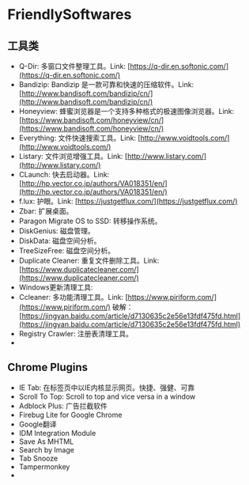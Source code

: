 # FriendlySoftwares
## 工具类  
* Q-Dir: 多窗口文件整理工具。Link: [https://q-dir.en.softonic.com/](https://q-dir.en.softonic.com/)
* Bandizip: Bandizip 是一款可靠和快速的压缩软件。Link: [http://www.bandisoft.com/bandizip/cn/](http://www.bandisoft.com/bandizip/cn/)
* Honeyview: 蜂蜜浏览器是一个支持多种格式的极速图像浏览器。Link: [https://www.bandisoft.com/honeyview/cn/](https://www.bandisoft.com/honeyview/cn/)
* Everything: 文件快速搜索工具。Link: [http://www.voidtools.com/](http://www.voidtools.com/)
* Listary: 文件浏览增强工具。Link: [http://www.listary.com/](http://www.listary.com/)
* CLaunch: 快去启动器。Link: [http://hp.vector.co.jp/authors/VA018351/en/](http://hp.vector.co.jp/authors/VA018351/en/)
* f.lux: 护眼。Link: [https://justgetflux.com/](https://justgetflux.com/)
* Zbar: 扩展桌面。
* Paragon Migrate OS to SSD: 转移操作系统。
* DiskGenius: 磁盘管理。
* DiskData: 磁盘空间分析。
* TreeSizeFree: 磁盘空间分析。
* Duplicate Cleaner: 重复文件删除工具。Link: [https://www.duplicatecleaner.com/](https://www.duplicatecleaner.com/)
* Windows更新清理工具: 
* Ccleaner: 多功能清理工具。Link: [https://www.piriform.com/](https://www.piriform.com/) 破解： [https://jingyan.baidu.com/article/d7130635c2e56e13fdf475fd.html](https://jingyan.baidu.com/article/d7130635c2e56e13fdf475fd.html)
* Registry Crawler: 注册表清理工具。
* 


## Chrome Plugins
* IE Tab: 在标签页中以IE内核显示网页。快捷、强健、可靠
* Scroll To Top: Scroll to top and vice versa in a window
* Adblock Plus: 广告拦截软件
* Firebug Lite for Google Chrome
* Google翻译
* IDM Integration Module
* Save As MHTML
* Search by Image
* Tab Snooze
* Tampermonkey
* 